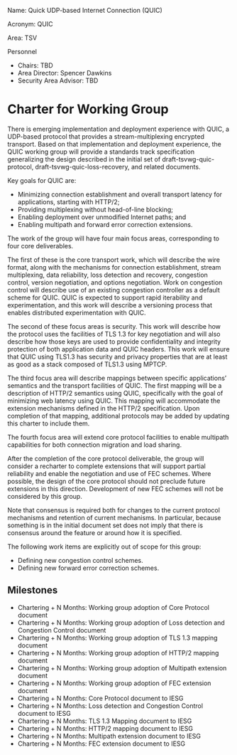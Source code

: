 Name: Quick UDP-based Internet Connection (QUIC)

Acronym: QUIC

Area: TSV

Personnel

 * Chairs: TBD
 * Area Director: Spencer Dawkins
 * Security Area Advisor: TBD

# Charter for Working Group

There is emerging implementation and deployment experience with QUIC, a UDP-based protocol that provides a stream-multiplexing encrypted transport. Based on that implementation and deployment experience, the QUIC working group will provide a standards track specification generalizing the design described in the initial set of draft-tsvwg-quic-protocol, draft-tsvwg-quic-loss-recovery, and related documents. 

Key goals for QUIC are: 
 * Minimizing connection establishment and overall transport latency for applications, starting with HTTP/2; 
 * Providing multiplexing without head-of-line blocking; 
 * Enabling deployment over unmodified Internet paths; and 
 * Enabling multipath and forward error correction extensions.

The work of the group will have four main focus areas, corresponding to four core deliverables. 

The first of these is the core transport work, which will describe the wire format, along with the mechanisms for connection establishment, stream multiplexing, data reliability, loss detection and recovery, congestion control, version negotiation, and options negotiation. Work on congestion control will describe use of an existing congestion controller as a default scheme for QUIC. QUIC is expected to support rapid iterability and experimentation, and this work will describe a versioning process that enables distributed experimentation with QUIC. 

The second of these focus areas is security. This work will describe how the protocol uses the facilities of TLS 1.3 for key negotiation and will also describe how those keys are used to provide confidentiality and integrity protection of both application data and QUIC headers. This work will ensure that QUIC using TLS1.3 has security and privacy properties that are at least as good as a stack composed of TLS1.3 using MPTCP.

The third focus area will describe mappings between specific applications’ semantics and the transport facilities of QUIC. The first mapping will be a description of HTTP/2 semantics using QUIC, specifically with the goal of minimizing web latency using QUIC. This mapping will accommodate the extension mechanisms defined in the HTTP/2 specification. Upon completion of that mapping, additional protocols may be added by updating this charter to include them.

The fourth focus area will extend core protocol facilities to enable multipath capabilities for both connection migration and load sharing.

After the completion of the core protocol deliverable, the group will consider a recharter to complete extensions that will support partial reliability and enable the negotiation and use of FEC schemes. Where possible, the design of the core protocol should not preclude future extensions in this direction. Development of new FEC schemes will not be considered by this group.

Note that consensus is required both for changes to the current protocol mechanisms and retention of current mechanisms. In particular, because something is in the initial document set does not imply that there is consensus around the feature or around how it is specified.

The following work items are explicitly out of scope for this group:
* Defining new congestion control schemes.
* Defining new forward error correction schemes.

## Milestones

* Chartering + N Months: Working group adoption of Core Protocol document
* Chartering + N Months: Working group adoption of Loss detection and Congestion Control document
* Chartering + N Months: Working group adoption of TLS 1.3 mapping document
* Chartering + N Months: Working group adoption of HTTP/2 mapping document
* Chartering + N Months: Working group adoption of Multipath extension document
* Chartering + N Months: Working group adoption of FEC extension document
* Chartering + N Months: Core Protocol document to IESG
* Chartering + N Months: Loss detection and Congestion Control document to IESG
* Chartering + N Months: TLS 1.3 Mapping document to IESG
* Chartering + N Months: HTTP/2 mapping document to IESG
* Chartering + N Months: Multipath extension document to IESG
* Chartering + N Months: FEC extension document to IESG

